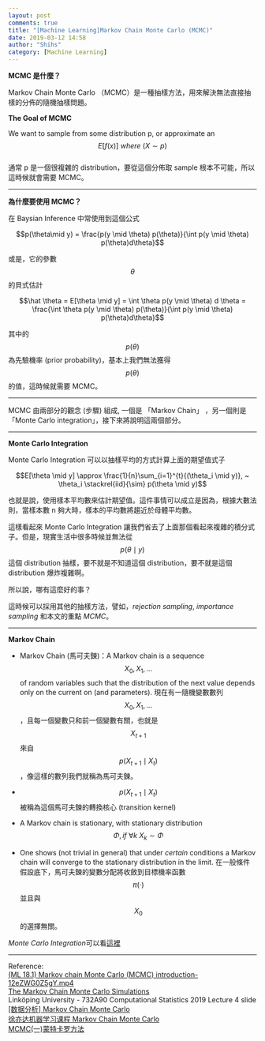 ```yaml
---
layout: post
comments: true
title: "[Machine Learning]Markov Chain Monte Carlo (MCMC)"
date: 2019-03-12 14:58
author: "Shihs"
category: [Machine Learning]
---
```


**MCMC 是什麼？**

Markov Chain Monte Carlo （MCMC）是一種抽樣方法，用來解決無法直接抽樣的分佈的隨機抽樣問題。

**The Goal of MCMC**

We want to sample from some distribution p, or approximate an $$E[f(x)] ~ where ~ (X \sim p)$$
<br>
通常 p 是一個很複雜的 distribution，要從這個分佈取 sample 根本不可能，所以這時候就會需要 MCMC。

***

**為什麼要使用 MCMC？**

在 Baysian Inference 中常使用到這個公式

$$p(\theta\mid y) = \frac{p(y \mid \theta) p(\theta)}{\int p(y \mid \theta) p(\theta)d\theta}$$

或是，它的參數 $$\theta$$ 的貝式估計

$$\hat \theta = E[\theta \mid y] = \int \theta p(y \mid \theta) d \theta = \frac{\int \theta p(y \mid \theta) p(\theta)}{\int p(y \mid \theta) p(\theta)d\theta}$$

其中的 $$p(\theta)$$ 為先驗機率 (prior probability)，基本上我們無法獲得 $$p(\theta)$$ 的值，這時候就需要 MCMC。

***

MCMC 由兩部分的觀念 (步驟) 組成, 一個是 「Markov Chain」 ，另一個則是「Monte Carlo integration」，接下來將說明這兩個部分。

***

**Monte Carlo Integration**

Monte Carlo Integration 可以以抽樣平均的方式計算上面的期望值式子

$$E[\theta \mid y] \approx \frac{1}{n}\sum_{i=1}^{t}{(\theta_i \mid y)}, ~ \theta_i \stackrel{iid}{\sim} p(\theta \mid y)$$

也就是說，使用樣本平均數來估計期望值。這件事情可以成立是因為，根據大數法則，當樣本數 n 夠大時，樣本的平均數將趨近於母體平均數。

這樣看起來 Monte Carlo Integration 讓我們省去了上面那個看起來複雜的積分式子。但是，現實生活中很多時候並無法從 $$p(\theta \mid y)$$ 這個 distribution 抽樣，要不就是不知道這個 distribution，要不就是這個 distribution 爆炸複雜啊。

所以說，哪有這麼好的事？

這時候可以採用其他的抽樣方法，譬如，*rejection sampling*, *importance sampling* 和本文的重點 *MCMC*。

***

**Markov Chain**

- Markov Chain (馬可夫鍊)：A Markov chain is a sequence $$X_0, X_1, ...$$ of random variables such that the distribution of the next value depends only on the current on (and parameters). 現在有一隨機變數數列 $$X_0, X_1, ...$$，且每一個變數只和前一個變數有關，也就是 $$X_{t+1}$$ 來自 $$p(X_{t+1} \mid X_t)$$，像這樣的數列我們就稱為馬可夫鍊。

- $$p(X_{t+1} \mid X_t)$$ 被稱為這個馬可夫鍊的轉換核心 (transition kernel)

- A Markov chain is stationary, with stationary distribution $$Φ, if ~\forall k ~ X_k  \sim Φ$$

- One shows (not trivial in general) that under *certain* conditions a Markov chain will converge to the stationary distribution in the limit. 在一般條件假設底下，馬可夫鍊的變數分配將收斂到目標機率函數 $$\pi(·)$$ 並且與 $$X_0$$ 的選擇無關。


*Monte Carlo Integration*可以看[這裡](https://www.youtube.com/watch?v=MKnjsqYVG4Y)



***

Reference:
<br>
[(ML 18.1) Markov chain Monte Carlo (MCMC) introduction-12eZWG0Z5gY.mp4](https://www.youtube.com/watch?v=3ZmW_7NXVvk)
<br>
[The Markov Chain Monte Carlo Simulations](http://web.ntpu.edu.tw/~ccw/statmath/M_mcmc.pdf)
<br> 
Linköping University - 732A90 Computational Statistics 2019 Lecture 4 slide
<br>
[[数据分析] Markov Chain Monte Carlo](https://zhuanlan.zhihu.com/p/25610149)
<br>
[徐亦达机器学习课程 Markov Chain Monte Carlo](https://www.youtube.com/watch?v=s8w8AsFK77c&list=PLyAft-JyjIYq2SLTHO2ptmx-cChbE5GBm)
<br>
[MCMC(一)蒙特卡罗方法](http://www.cnblogs.com/pinard/p/6625739.html)
